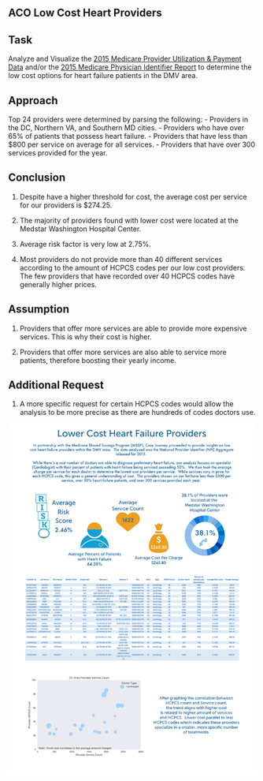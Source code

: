 ## ACO Low Cost Heart Providers

## Task

Analyze and Visualize the [2015 Medicare Provider Utilization & Payment Data](https://data.cms.gov/Medicare-Physician-Supplier/Medicare-Provider-Utilization-and-Payment-Data-Phy/sk9b-znav) and/or the [2015 Medicare Physician Identifier Report](https://data.cms.gov/Medicare-Physician-Supplier/Medicare-Physician-and-Other-Supplier-National-Pro/p3uv-6dv4) to determine the low cost options for heart failure patients in the DMV area. 

## Approach

Top 24 providers were determined by parsing the following:
	- Providers in the DC, Northern VA, and Southern MD cities.
	- Providers who have over 65% of patients that possess heart failure. 
    - Providers that have less than $800 per service on average for all services.
    - Providers that have over 300 services provided for the year.

## Conclusion

1. Despite have a higher threshold for cost, the average cost per service for our providers is $274.25.

2. The majority of providers found with lower cost were located at the Medstar Washington Hospital Center.

3. Average risk factor is very low at 2.75%.

4. Most providers do not provide more than 40 different services according to the amount of HCPCS codes per our low cost providers. The few providers that have recorded over 40 HCPCS codes have generally higher prices.  

## Assumption

1. Providers that offer more services are able to provide more expensive services.  This is why their cost is higher.

2. Providers that offer more services are also able to service more patients, therefore boosting their yearly income.



## Additional Request

1. A more specific request for certain HCPCS codes would allow the analysis to be more precise as there are hundreds of codes doctors use.  

![carejourney](images/carejourney.png)